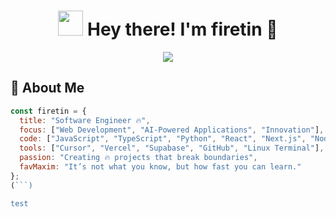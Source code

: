 <!-- WELCOME TO THE 🔥FIRE🔥 ZONE -->
<h1 align="center">
  <img src="https://media.giphy.com/media/hvRJCLFzcasrR4ia7z/giphy.gif" width="40px"/> 
  Hey there! I'm <strong>firetin</strong> 🚀
</h1>

<p align="center">
  <img src="https://readme-typing-svg.herokuapp.com?font=JetBrains+Mono&size=22&pause=1000&color=F75C03&center=true&vCenter=true&width=600&lines=🔥+Full-Stack+Web+Developer;🤖+AI-Assisted+Coding+Sorcerer;🚀+Building+the+Future+of+Web;🔥+Setting+the+Internet+on+Fire!" />
</p>

## 🚀 About Me  
```js
const firetin = {
  title: "Software Engineer 🔥",
  focus: ["Web Development", "AI-Powered Applications", "Innovation"],
  code: ["JavaScript", "TypeScript", "Python", "React", "Next.js", "Node.js"],
  tools: ["Cursor", "Vercel", "Supabase", "GitHub", "Linux Terminal"],
  passion: "Creating 🔥 projects that break boundaries",
  favMaxim: "It’s not what you know, but how fast you can learn."
};
(```)

test
